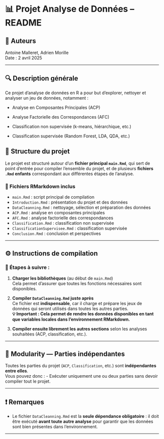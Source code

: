 # 📊 Projet Analyse de Données – README

## 👥 Auteurs

Antoine Malleret, Adrien Morille\
Date : 2 avril 2025

------------------------------------------------------------------------

## 🔍 Description générale

Ce projet d’analyse de données en R a pour but d’explorer, nettoyer et analyser un jeu de données, notamment :

-   Analyse en Composantes Principales (ACP)

-   Analyse Factorielle des Correspondances (AFC)

-   Classification non supervisée (k-means, hiérarchique, etc.)

-   Classification supervisée (Random Forest, LDA, QDA, etc.)

## 📁 Structure du projet

Le projet est structuré autour d’un **fichier principal `main.Rmd`**, qui sert de point d’entrée pour compiler l’ensemble du projet, et de plusieurs **fichiers `.Rmd` enfants** correspondant aux différentes étapes de l’analyse.

### 📜 Fichiers RMarkdown inclus

-   `main.Rmd` : script principal de compilation
-   `Introduction.Rmd` : présentation du projet et des données
-   `DataCleanning.Rmd` : nettoyage, sélection et préparation des données
-   `ACP.Rmd` : analyse en composantes principales
-   `AFC.Rmd` : analyse factorielle des correspondances
-   `Classification.Rmd` : classification non supervisée
-   `ClassificationSupervisee.Rmd` : classification supervisée
-   `Conclusion.Rmd` : conclusion et perspectives

------------------------------------------------------------------------

## ⚙️ Instructions de compilation

### 🔹 Étapes à suivre :

1.  **Charger les bibliothèques** (au début de `main.Rmd`)\
    Cela permet d’assurer que toutes les fonctions nécessaires sont disponibles.

2.  **Compiler `DataCleanning.Rmd` juste après**\
    Ce fichier est **indispensable**, car il charge et prépare les jeux de données qui seront utilisés dans toutes les autres parties.\
    **💡 Important : Cela permet de rendre les données disponibles en tant que variables locales dans l’environnement RMarkdown.**

3.  **Compiler ensuite librement les autres sections** selon les analyses souhaitées (ACP, classification, etc.).

------------------------------------------------------------------------

## 🧩 Modularity — Parties indépendantes

Toutes les parties du projet (`ACP`, `Classification`, etc.) sont **indépendantes entre elles**.\
Vous pouvez donc : - Exécuter uniquement une ou deux parties sans devoir compiler tout le projet.

------------------------------------------------------------------------

## ❗ Remarques

-   Le fichier `DataCleanning.Rmd` est la **seule dépendance obligatoire** : il doit être exécuté **avant toute autre analyse** pour garantir que les données sont bien présentes dans l’environnement.

------------------------------------------------------------------------
